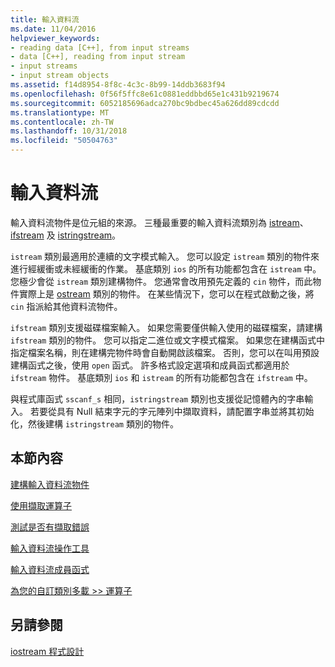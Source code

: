 ```yaml
---
title: 輸入資料流
ms.date: 11/04/2016
helpviewer_keywords:
- reading data [C++], from input streams
- data [C++], reading from input stream
- input streams
- input stream objects
ms.assetid: f14d8954-8f8c-4c3c-8b99-14ddb3683f94
ms.openlocfilehash: 0f56f5ffc8e61c0881eddbbd65e1c431b9219674
ms.sourcegitcommit: 6052185696adca270bc9bdbec45a626dd89cdcdd
ms.translationtype: MT
ms.contentlocale: zh-TW
ms.lasthandoff: 10/31/2018
ms.locfileid: "50504763"
---
```

# <a name="input-streams"></a>輸入資料流

輸入資料流物件是位元組的來源。 三種最重要的輸入資料流類別為 [istream](../standard-library/basic-istream-class.md)、[ifstream](../standard-library/basic-ifstream-class.md) 及 [istringstream](../standard-library/basic-istringstream-class.md)。

`istream` 類別最適用於連續的文字模式輸入。 您可以設定 `istream` 類別的物件來進行經緩衝或未經緩衝的作業。 基底類別 `ios` 的所有功能都包含在 `istream` 中。 您極少會從 `istream` 類別建構物件。 您通常會改用預先定義的 `cin` 物件，而此物件實際上是 [ostream](../standard-library/basic-ostream-class.md) 類別的物件。 在某些情況下，您可以在程式啟動之後，將 `cin` 指派給其他資料流物件。

`ifstream` 類別支援磁碟檔案輸入。 如果您需要僅供輸入使用的磁碟檔案，請建構 `ifstream` 類別的物件。 您可以指定二進位或文字模式檔案。 如果您在建構函式中指定檔案名稱，則在建構完物件時會自動開啟該檔案。 否則，您可以在叫用預設建構函式之後，使用 `open` 函式。 許多格式設定選項和成員函式都適用於 `ifstream` 物件。 基底類別 `ios` 和 `istream` 的所有功能都包含在 `ifstream` 中。

與程式庫函式 `sscanf_s` 相同，`istringstream` 類別也支援從記憶體內的字串輸入。 若要從具有 Null 結束字元的字元陣列中擷取資料，請配置字串並將其初始化，然後建構 `istringstream` 類別的物件。

## <a name="in-this-section"></a>本節內容

[建構輸入資料流物件](../standard-library/constructing-input-stream-objects.md)

[使用擷取運算子](../standard-library/using-extraction-operators.md)

[測試是否有擷取錯誤](../standard-library/testing-for-extraction-errors.md)

[輸入資料流操作工具](../standard-library/input-stream-manipulators.md)

[輸入資料流成員函式](../standard-library/input-stream-member-functions.md)

[為您的自訂類別多載 >> 運算子](../standard-library/overloading-the-input-operator-for-your-own-classes.md)

## <a name="see-also"></a>另請參閱

[iostream 程式設計](../standard-library/iostream-programming.md)<br/>
